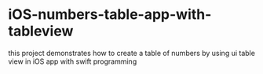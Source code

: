 # iOS-numbers-table-app-with-tableview
this project demonstrates how to create a table of numbers by using ui table view in iOS app with swift programming
